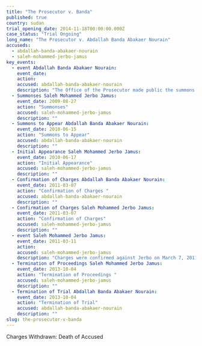 ```yaml
---
title: "The Prosecutor v. Banda"
published: true
country: sudan
trial_opening_date: 2014-11-18T00:00:00.000Z
case_status: "Trial Ongoing"
long_name: "The Prosecutor v. Abdallah Banda Abakaer Nourain"
accuseds:
  - abdallah-banda-abakaer-nourain
  - saleh-mohammed-jerbo-jamus
key_events:
  - event Abdallah Banda Abakaer Nourain:
    event_date:
    action:
    accused: abdallah-banda-abakaer-nourain
    description: "The Office of the Prosecutor made public the summons to appear for Banda on June 15, 2010. The charges against him were confirmed on March 7, 2011. The trial was vacated on October 4, 2013 after evidence was presented of his death."
  - Summonses Saleh Mohammed Jerbo Jamus:
    event_date: 2009-08-27
    action: "Summonses"
    accused: saleh-mohammed-jerbo-jamus
    description: ""
  - Summons to Appear Abdallah Banda Abakaer Nourain:
    event_date: 2010-06-15
    action: "Summons to Appear"
    accused: abdallah-banda-abakaer-nourain
    description: ""
  - Initial Appearance Saleh Mohammed Jerbo Jamus:
    event_date: 2010-06-17
    action: "Initial Appearance"
    accused: saleh-mohammed-jerbo-jamus
    description: ""
  - Confirmation of Charges Abdallah Banda Abakaer Nourain:
    event_date: 2011-03-07
    action: "Confirmation of Charges "
    accused: abdallah-banda-abakaer-nourain
    description: ""
  - Confirmation of Charges Saleh Mohammed Jerbo Jamus:
    event_date: 2011-03-07
    action: "Confirmation of Charges"
    accused: saleh-mohammed-jerbo-jamus
    description: ""
  - event Saleh Mohammed Jerbo Jamus:
    event_date: 2011-03-11
    action:
    accused: saleh-mohammed-jerbo-jamus
    description: "Charges were confirmed against Jerbo on March 7, 2011. Trial Chamber IV terminated proceedings against him on October 4, 2013 after receiving evidence of his death on April 19, 2013."
  - Termination of Proceedings Saleh Mohammed Jerbo Jamus:
    event_date: 2013-10-04
    action: "Termination of Proceedings "
    accused: saleh-mohammed-jerbo-jamus
    description: ""
  - Termination of Trial Abdallah Banda Abakaer Nourain:
    event_date: 2013-10-04
    action: "Termination of Trial"
    accused: abdallah-banda-abakaer-nourain
    description: ""
slug: the-prosecutor-v-banda
---
```


Charges Withdrawn: Death of Accused

